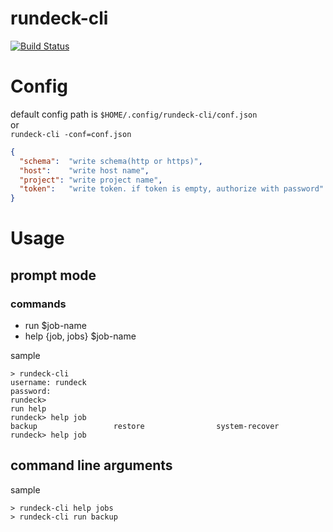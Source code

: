 # rundeck-cli

[![Build Status](https://travis-ci.org/mizkei/rundeck-cli.svg?branch=master)](https://travis-ci.org/mizkei/rundeck-cli)

# Config

default config path is `$HOME/.config/rundeck-cli/conf.json`  
or  
`rundeck-cli -conf=conf.json`

```json
{
  "schema":  "write schema(http or https)",
  "host":    "write host name",
  "project": "write project name",
  "token":   "write token. if token is empty, authorize with password"
}
```

# Usage

## prompt mode

### commands

- run $job-name
- help {job, jobs} $job-name

sample
```
> rundeck-cli
username: rundeck
password:
rundeck>
run help
rundeck> help job
backup                 restore                system-recover
rundeck> help job
```

## command line arguments

sample
```
> rundeck-cli help jobs 
> rundeck-cli run backup
```
